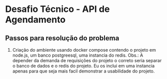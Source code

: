 # Desafio Técnico - API de Agendamento

## Passos para resolução do problema
1. Criação do ambiente usando docker compose contendo o projeto em node.js, um banco postgreesql, uma instancia do redis.
Obs.: A depender da demanda de requisições do projeto o correto seria separar o banco de dados e o redis do projeto. Eu os inclui em uma instancia apenas para que seja mais facil demonstrar a usabilidade do projeto.